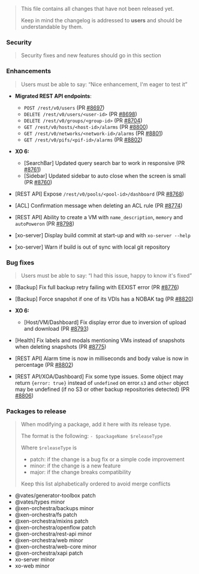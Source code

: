 > This file contains all changes that have not been released yet.
>
> Keep in mind the changelog is addressed to **users** and should be
> understandable by them.

### Security

> Security fixes and new features should go in this section

### Enhancements

> Users must be able to say: “Nice enhancement, I'm eager to test it”

- **Migrated REST API endpoints**:

  - `POST /rest/v0/users` (PR [#8697](https://github.com/vatesfr/xen-orchestra/pull/8697))
  - `DELETE /rest/v0/users/<user-id>` (PR [#8698](https://github.com/vatesfr/xen-orchestra/pull/8698))
  - `DELETE /rest/v0/groups/<group-id>` (PR [#8704](https://github.com/vatesfr/xen-orchestra/pull/8704))
  - `GET /rest/v0/hosts/<host-id>/alarms` (PR [#8800](http://github.com/vatesfr/xen-orchestra/pull/8800))
  - `GET /rest/v0/networks/<network-id>/alarms` (PR [#8801](https://github.com/vatesfr/xen-orchestra/pull/8801))
  - `GET /rest/v0/pifs/<pif-id>/alarms` (PR [#8802](http://github.com/vatesfr/xen-orchestra/pull/8802))

- **XO 6:**

  - [SearchBar] Updated query search bar to work in responsive (PR [#8761](https://github.com/vatesfr/xen-orchestra/pull/8761))
  - [Sidebar] Updated sidebar to auto close when the screen is small (PR [#8760](https://github.com/vatesfr/xen-orchestra/pull/8760))

- [REST API] Expose `/rest/v0/pools/<pool-id>/dashboard` (PR [#8768](https://github.com/vatesfr/xen-orchestra/pull/8768))
- [ACL] Confirmation message when deleting an ACL rule (PR [#8774](https://github.com/vatesfr/xen-orchestra/pull/8774))
- [REST API] Ability to create a VM with `name_description`, `memory` and `autoPoweron` (PR [#8798](https://github.com/vatesfr/xen-orchestra/pull/8798))
- [xo-server] Display build commit at start-up and with `xo-server --help`
- [xo-server] Warn if build is out of sync with local git repository

### Bug fixes

> Users must be able to say: “I had this issue, happy to know it's fixed”

- [Backup] Fix full backup retry failing with EEXIST error (PR [#8776](https://github.com/vatesfr/xen-orchestra/pull/8776))
- [Backup] Force snapshot if one of its VDIs has a NOBAK tag (PR [#8820](https://github.com/vatesfr/xen-orchestra/pull/8820))

- **XO 6:**

  - [Host/VM/Dashboard] Fix display error due to inversion of upload and download (PR [#8793](https://github.com/vatesfr/xen-orchestra/pull/8793))

- [Health] Fix labels and modals mentioning VMs instead of snapshots when deleting snapshots (PR [#8775](https://github.com/vatesfr/xen-orchestra/pull/8775))
- [REST API] Alarm time is now in milliseconds and body value is now in percentage (PR [#8802](https://github.com/vatesfr/xen-orchestra/pull/8802))
- [REST API/XOA/Dashboard] Fix some type issues. Some object may return `{error: true}` instead of `undefined` on error.`s3` and `other` object may be undefined (if no S3 or other backup repositories detected) (PR [#8806](https://github.com/vatesfr/xen-orchestra/pull/8806))

### Packages to release

> When modifying a package, add it here with its release type.
>
> The format is the following: `- $packageName $releaseType`
>
> Where `$releaseType` is
>
> - patch: if the change is a bug fix or a simple code improvement
> - minor: if the change is a new feature
> - major: if the change breaks compatibility
>
> Keep this list alphabetically ordered to avoid merge conflicts

<!--packages-start-->

- @vates/generator-toolbox patch
- @vates/types minor
- @xen-orchestra/backups minor
- @xen-orchestra/fs patch
- @xen-orchestra/mixins patch
- @xen-orchestra/openflow patch
- @xen-orchestra/rest-api minor
- @xen-orchestra/web minor
- @xen-orchestra/web-core minor
- @xen-orchestra/xapi patch
- xo-server minor
- xo-web minor

<!--packages-end-->
